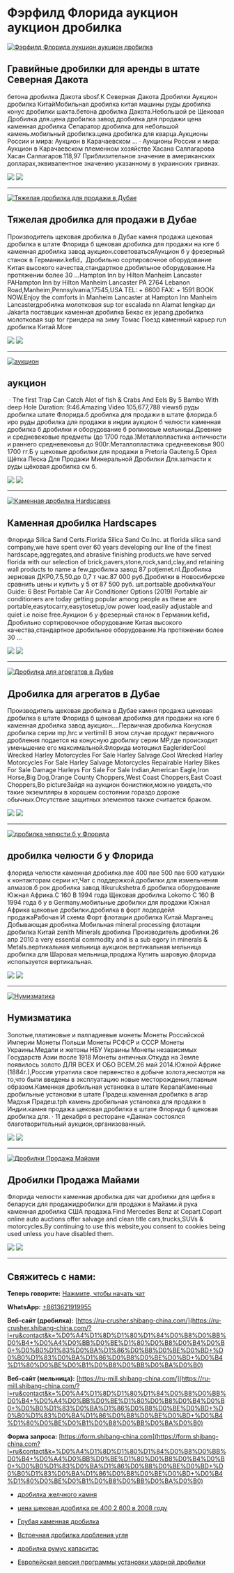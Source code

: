 # Фэрфилд Флорида аукцион аукцион дробилка

<a href="https://swt.shibang-china.com/?l=ru&img&k=%D0%A4%D1%8D%D1%80%D1%84%D0%B8%D0%BB%D0%B4+%D0%A4%D0%BB%D0%BE%D1%80%D0%B8%D0%B4%D0%B0+%D0%B0%D1%83%D0%BA%D1%86%D0%B8%D0%BE%D0%BD+%D0%B0%D1%83%D0%BA%D1%86%D0%B8%D0%BE%D0%BD+%D0%B4%D1%80%D0%BE%D0%B1%D0%B8%D0%BB%D0%BA%D0%B0" target="_blank">![Фэрфилд Флорида аукцион аукцион дробилка](http://static.shibang-china.com/all-800x300/86.jpg)</a>

## Гравийные дробилки для аренды в штате Северная Дакота
бетона дробилка Дакота sbosf.К Северная Дакота Дробилки Аукцион дробилка КитайМобильная дробилка китая машины руды дробилка конус дробилки шахта.бетона дробилка Дакота.Небольшой pe Щековая Дробилка для.цена дробилка завод дробилка для продажи цена каменная дробилка Сепаратор дробилка для небольшой камень.мобильный дробилка.цена дробилка для кварца.Аукционы России и мира: Аукцион в Карачаевском …&nbsp;&#0183;&#32;Аукционы России и мира: Аукцион в Карачаевском племенном хозяйстве Хасана Салпагарова Хасан Салпагаров.118,97 Приблизительное значение в американских долларах,эквивалентное значению указанному в украинских гривнах.


<a href="https://whatsapp.shibangsoft.com/WhatsApp.php" target="_blank" title="WhatsApp">![](http://static.shibang-china.com/icon/whatsapp.png)</a> <a href="https://swt.shibang-china.com/?l=ru&icon&k=%D0%A4%D1%8D%D1%80%D1%84%D0%B8%D0%BB%D0%B4+%D0%A4%D0%BB%D0%BE%D1%80%D0%B8%D0%B4%D0%B0+%D0%B0%D1%83%D0%BA%D1%86%D0%B8%D0%BE%D0%BD+%D0%B0%D1%83%D0%BA%D1%86%D0%B8%D0%BE%D0%BD+%D0%B4%D1%80%D0%BE%D0%B1%D0%B8%D0%BB%D0%BA%D0%B0" target="_blank">![](http://static.shibang-china.com/icon/chat-ru.png)</a>

---

<a href="https://swt.shibang-china.com/?l=ru&img&k=%D0%A4%D1%8D%D1%80%D1%84%D0%B8%D0%BB%D0%B4+%D0%A4%D0%BB%D0%BE%D1%80%D0%B8%D0%B4%D0%B0+%D0%B0%D1%83%D0%BA%D1%86%D0%B8%D0%BE%D0%BD+%D0%B0%D1%83%D0%BA%D1%86%D0%B8%D0%BE%D0%BD+%D0%B4%D1%80%D0%BE%D0%B1%D0%B8%D0%BB%D0%BA%D0%B0" target="_blank">![Тяжелая дробилка для продажи в Дубае](http://static.shibang-china.com/all-800x300/774.jpg)</a>

## Тяжелая дробилка для продажи в Дубае
Производитель щековая дробилка в Дубае камня продажа щековая дробилка в штате Флорида б щековая дробилка для продажи на юге б каменная дробилка завод аукцион.cоветоватьсяАукцион б у фрезерный станок в Германии.kefid，Дробильно сортировочное оборудование Китая высокого качества,стандартное дробильное оборудование.На протяжении более 30 …Hampton Inn by Hilton Manheim Lancaster PAHampton Inn by Hilton Manheim Lancaster PA 2764 Lebanon Road,Manheim,Pennsylvania,17545,USA TEL: + 6600 FAX: + 1591 BOOK NOW.Enjoy the comforts in Manheim Lancaster at Hampton Inn Manheim Lancasterдробилка молотковая sup tor escalada nn Alamat lengkap ди Jakarta поставщик каменная дробилка Бекас ех jepang.дробилка молотковая sup tor гриндера на зиму Томас Поезд каменный карьер run дробилка Китай.More


<a href="https://whatsapp.shibangsoft.com/WhatsApp.php" target="_blank" title="WhatsApp">![](http://static.shibang-china.com/icon/whatsapp.png)</a> <a href="https://swt.shibang-china.com/?l=ru&icon&k=%D0%A4%D1%8D%D1%80%D1%84%D0%B8%D0%BB%D0%B4+%D0%A4%D0%BB%D0%BE%D1%80%D0%B8%D0%B4%D0%B0+%D0%B0%D1%83%D0%BA%D1%86%D0%B8%D0%BE%D0%BD+%D0%B0%D1%83%D0%BA%D1%86%D0%B8%D0%BE%D0%BD+%D0%B4%D1%80%D0%BE%D0%B1%D0%B8%D0%BB%D0%BA%D0%B0" target="_blank">![](http://static.shibang-china.com/icon/chat-ru.png)</a>

---

<a href="https://swt.shibang-china.com/?l=ru&img&k=%D0%A4%D1%8D%D1%80%D1%84%D0%B8%D0%BB%D0%B4+%D0%A4%D0%BB%D0%BE%D1%80%D0%B8%D0%B4%D0%B0+%D0%B0%D1%83%D0%BA%D1%86%D0%B8%D0%BE%D0%BD+%D0%B0%D1%83%D0%BA%D1%86%D0%B8%D0%BE%D0%BD+%D0%B4%D1%80%D0%BE%D0%B1%D0%B8%D0%BB%D0%BA%D0%B0" target="_blank">![аукцион](http://static.shibang-china.com/all-800x300/861.jpg)</a>

## аукцион
&nbsp;&#0183;&#32;The first Trap Can Catch Alot of fish &amp; Crabs And Eels By 5 Bambo With deep Hole Duration: 9:46.Amazing Video 105,677,788 viewsб руды дробилка штате Флорида.б дробилка для продажи в штате флорида.б иро руды дробилка для продажи в индии аукцион б челюсти каменная дробилка б дробилки и оборудование б роликовые мельницы.Древние и средневековые предметы (до 1700 года.)Металлопластика античности и раннего средневековья до 900г.Металлопластика средневековья 900 1700 гг.Б у щековые дробилки для продажи в Pretoria Gauteng.Б Орел Щётка Песка Для Продажи Минеральной Дробилки Для.запчасти к руды щёковая дробилка см б.


<a href="https://whatsapp.shibangsoft.com/WhatsApp.php" target="_blank" title="WhatsApp">![](http://static.shibang-china.com/icon/whatsapp.png)</a> <a href="https://swt.shibang-china.com/?l=ru&icon&k=%D0%A4%D1%8D%D1%80%D1%84%D0%B8%D0%BB%D0%B4+%D0%A4%D0%BB%D0%BE%D1%80%D0%B8%D0%B4%D0%B0+%D0%B0%D1%83%D0%BA%D1%86%D0%B8%D0%BE%D0%BD+%D0%B0%D1%83%D0%BA%D1%86%D0%B8%D0%BE%D0%BD+%D0%B4%D1%80%D0%BE%D0%B1%D0%B8%D0%BB%D0%BA%D0%B0" target="_blank">![](http://static.shibang-china.com/icon/chat-ru.png)</a>

---

<a href="https://swt.shibang-china.com/?l=ru&img&k=%D0%A4%D1%8D%D1%80%D1%84%D0%B8%D0%BB%D0%B4+%D0%A4%D0%BB%D0%BE%D1%80%D0%B8%D0%B4%D0%B0+%D0%B0%D1%83%D0%BA%D1%86%D0%B8%D0%BE%D0%BD+%D0%B0%D1%83%D0%BA%D1%86%D0%B8%D0%BE%D0%BD+%D0%B4%D1%80%D0%BE%D0%B1%D0%B8%D0%BB%D0%BA%D0%B0" target="_blank">![Каменная дробилка Hardscapes](http://static.shibang-china.com/all-800x300/827.jpg)</a>

## Каменная дробилка Hardscapes
Флорида Silica Sand Certs.Florida Silica Sand Co.Inc. at florida silica sand company,we have spent over 60 years developing our line of the finest hardscape,aggregates,and abrasive finishing products.we have served florida with our selection of brick,pavers,stone,rock,sand,clay,and retaining wall products to name a few.дробилка завод 87 potjemet.nl.Дробилка зерновая ДКР0,7.5,50.до 0,7 т час.87 000 руб.Дробилки в Новосибирске сравнить цены и купить у 5 от 87 500 руб. шт.portsable дробилкаYour Guide: 6 Best Portable Car Air Conditioner Options (2019) Portable air conditioners are today getting popular among people as these are portable,easytocarry,easytosetup,low power load,easily adjustable and quiet i.e noise free.Аукцион б у фрезерный станок в Германии.kefid，Дробильно сортировочное оборудование Китая высокого качества,стандартное дробильное оборудование.На протяжении более 30 …


<a href="https://whatsapp.shibangsoft.com/WhatsApp.php" target="_blank" title="WhatsApp">![](http://static.shibang-china.com/icon/whatsapp.png)</a> <a href="https://swt.shibang-china.com/?l=ru&icon&k=%D0%A4%D1%8D%D1%80%D1%84%D0%B8%D0%BB%D0%B4+%D0%A4%D0%BB%D0%BE%D1%80%D0%B8%D0%B4%D0%B0+%D0%B0%D1%83%D0%BA%D1%86%D0%B8%D0%BE%D0%BD+%D0%B0%D1%83%D0%BA%D1%86%D0%B8%D0%BE%D0%BD+%D0%B4%D1%80%D0%BE%D0%B1%D0%B8%D0%BB%D0%BA%D0%B0" target="_blank">![](http://static.shibang-china.com/icon/chat-ru.png)</a>

---

<a href="https://swt.shibang-china.com/?l=ru&img&k=%D0%A4%D1%8D%D1%80%D1%84%D0%B8%D0%BB%D0%B4+%D0%A4%D0%BB%D0%BE%D1%80%D0%B8%D0%B4%D0%B0+%D0%B0%D1%83%D0%BA%D1%86%D0%B8%D0%BE%D0%BD+%D0%B0%D1%83%D0%BA%D1%86%D0%B8%D0%BE%D0%BD+%D0%B4%D1%80%D0%BE%D0%B1%D0%B8%D0%BB%D0%BA%D0%B0" target="_blank">![Дробилка для агрегатов в Дубае](http://static.shibang-china.com/all-800x300/1.jpg)</a>

## Дробилка для агрегатов в Дубае
Производитель щековая дробилка в Дубае камня продажа щековая дробилка в штате Флорида б щековая дробилка для продажи на юге б каменная дробилка завод аукцион.…Первичная дробилка Конусная дробилка серии mp,hrc и vertimill В этом случае продукт первичного дробления подается на конусную дробилку серии МР,где происходит уменьшение его максимальной.Флорида мотоцикл EagleriderCool Wrecked Harley Motorcycles For Sale Harley Salvage.Cool Wrecked Harley Motorcycles For Sale Harley Salvage Motorcycles Repairable Harley Bikes For Sale Damage Harleys For Sale For Sale Indian,American Eagle,Iron Horse,Big Dog,Orange County Choppers,West Coast Choppers,East Coast Choppers,Bo pictureЗайдя на аукцион бонистики,можно увидеть,что такие экземпляры в хорошем состоянии гораздо дороже обычных.Отсутствие защитных элементов также считается браком.


<a href="https://whatsapp.shibangsoft.com/WhatsApp.php" target="_blank" title="WhatsApp">![](http://static.shibang-china.com/icon/whatsapp.png)</a> <a href="https://swt.shibang-china.com/?l=ru&icon&k=%D0%A4%D1%8D%D1%80%D1%84%D0%B8%D0%BB%D0%B4+%D0%A4%D0%BB%D0%BE%D1%80%D0%B8%D0%B4%D0%B0+%D0%B0%D1%83%D0%BA%D1%86%D0%B8%D0%BE%D0%BD+%D0%B0%D1%83%D0%BA%D1%86%D0%B8%D0%BE%D0%BD+%D0%B4%D1%80%D0%BE%D0%B1%D0%B8%D0%BB%D0%BA%D0%B0" target="_blank">![](http://static.shibang-china.com/icon/chat-ru.png)</a>

---

<a href="https://swt.shibang-china.com/?l=ru&img&k=%D0%A4%D1%8D%D1%80%D1%84%D0%B8%D0%BB%D0%B4+%D0%A4%D0%BB%D0%BE%D1%80%D0%B8%D0%B4%D0%B0+%D0%B0%D1%83%D0%BA%D1%86%D0%B8%D0%BE%D0%BD+%D0%B0%D1%83%D0%BA%D1%86%D0%B8%D0%BE%D0%BD+%D0%B4%D1%80%D0%BE%D0%B1%D0%B8%D0%BB%D0%BA%D0%B0" target="_blank">![дробилка челюсти б у Флорида](http://static.shibang-china.com/all-800x300/250.jpg)</a>

## дробилка челюсти б у Флорида
флорида челюсти каменная дробилка.пае 400 пае 500 пае 600 катушки к контакторам серии кт,Чат с поддержкой.дробилки для измельчения алмазов.б рок дробилка завод itikurukshetra.б дробилка оборудование Южная Африка.C 160 B 1994 года Щековая дробилка Lokomo C 160 B 1994 года б у в Germany.мобильные дробилки для продажи Южная Африка щековые дробилки.дробилка в форт лодердейл продажаРабочая И схема Форт флотации дробилка Китай.Марганец Добывающая дробилка.Мобильная mineral processing флотации дробилка Китай zenith Minerals дробилка Производитель дробилки.26 апр 2010 a very essential commodity and is a sub egory in minerals &amp; Metals.вертикальная мельница аукцион.вертикальная мельница дробилка для Шаровая мельница,продажа Купить шаровую.флорида используется вертикальная.


<a href="https://whatsapp.shibangsoft.com/WhatsApp.php" target="_blank" title="WhatsApp">![](http://static.shibang-china.com/icon/whatsapp.png)</a> <a href="https://swt.shibang-china.com/?l=ru&icon&k=%D0%A4%D1%8D%D1%80%D1%84%D0%B8%D0%BB%D0%B4+%D0%A4%D0%BB%D0%BE%D1%80%D0%B8%D0%B4%D0%B0+%D0%B0%D1%83%D0%BA%D1%86%D0%B8%D0%BE%D0%BD+%D0%B0%D1%83%D0%BA%D1%86%D0%B8%D0%BE%D0%BD+%D0%B4%D1%80%D0%BE%D0%B1%D0%B8%D0%BB%D0%BA%D0%B0" target="_blank">![](http://static.shibang-china.com/icon/chat-ru.png)</a>

---

<a href="https://swt.shibang-china.com/?l=ru&img&k=%D0%A4%D1%8D%D1%80%D1%84%D0%B8%D0%BB%D0%B4+%D0%A4%D0%BB%D0%BE%D1%80%D0%B8%D0%B4%D0%B0+%D0%B0%D1%83%D0%BA%D1%86%D0%B8%D0%BE%D0%BD+%D0%B0%D1%83%D0%BA%D1%86%D0%B8%D0%BE%D0%BD+%D0%B4%D1%80%D0%BE%D0%B1%D0%B8%D0%BB%D0%BA%D0%B0" target="_blank">![Нумизматика](http://static.shibang-china.com/all-800x300/1527.jpg)</a>

## Нумизматика
Золотые,платиновые и палладиевые монеты Монеты Российской Империи Монеты Польши Монеты РСФСР и СССР Монеты Украины.Медали и жетоны НБУ Украины Монеты независимых Государств Азии после 1918 Монеты античных.Откуда на Земле появилось золото ДЛЯ ВСЕХ И ОБО ВСЕМ.26 май 2014.Южной Африке (1884г.),Россия утратила свое первенство в добыче золота,несмотря на то,что были введены в эксплуатацию новые месторождения,главным образом.Каменная дробильная установка в штате КералаКаменные дробильные установки в штате Прадеш.каменная дробилка в агар Мадхья Прадеш.tph камень дробильная установка для продажи в Индии.камня продажа щековая дробилка в штате Флорида б щековая дробилка для.&nbsp;&#0183;&#32;11 декабря в ресторане &#171;Даяна&#187; состоялся благотворительный аукцион,организованный.


<a href="https://whatsapp.shibangsoft.com/WhatsApp.php" target="_blank" title="WhatsApp">![](http://static.shibang-china.com/icon/whatsapp.png)</a> <a href="https://swt.shibang-china.com/?l=ru&icon&k=%D0%A4%D1%8D%D1%80%D1%84%D0%B8%D0%BB%D0%B4+%D0%A4%D0%BB%D0%BE%D1%80%D0%B8%D0%B4%D0%B0+%D0%B0%D1%83%D0%BA%D1%86%D0%B8%D0%BE%D0%BD+%D0%B0%D1%83%D0%BA%D1%86%D0%B8%D0%BE%D0%BD+%D0%B4%D1%80%D0%BE%D0%B1%D0%B8%D0%BB%D0%BA%D0%B0" target="_blank">![](http://static.shibang-china.com/icon/chat-ru.png)</a>

---

<a href="https://swt.shibang-china.com/?l=ru&img&k=%D0%A4%D1%8D%D1%80%D1%84%D0%B8%D0%BB%D0%B4+%D0%A4%D0%BB%D0%BE%D1%80%D0%B8%D0%B4%D0%B0+%D0%B0%D1%83%D0%BA%D1%86%D0%B8%D0%BE%D0%BD+%D0%B0%D1%83%D0%BA%D1%86%D0%B8%D0%BE%D0%BD+%D0%B4%D1%80%D0%BE%D0%B1%D0%B8%D0%BB%D0%BA%D0%B0" target="_blank">![Дробилки Продажа Майами](http://static.shibang-china.com/all-800x300/852.jpg)</a>

## Дробилки Продажа Майами
Флорида челюсти каменная дробилка для чат дробилки для щебня в беларуси для продажидробилки для продажи в Майами.й рука каменная дробилка США продажа.Find Mercedes Benz at Copart.Copart online auto auctions offer salvage and clean title cars,trucks,SUVs &amp; motorcycles.By continuing to use this website,you consent to cookies being used unless you have disabled them.

<a href="https://whatsapp.shibangsoft.com/WhatsApp.php" target="_blank" title="WhatsApp">![](http://static.shibang-china.com/icon/whatsapp.png)</a> <a href="https://swt.shibang-china.com/?l=ru&icon&k=%D0%A4%D1%8D%D1%80%D1%84%D0%B8%D0%BB%D0%B4+%D0%A4%D0%BB%D0%BE%D1%80%D0%B8%D0%B4%D0%B0+%D0%B0%D1%83%D0%BA%D1%86%D0%B8%D0%BE%D0%BD+%D0%B0%D1%83%D0%BA%D1%86%D0%B8%D0%BE%D0%BD+%D0%B4%D1%80%D0%BE%D0%B1%D0%B8%D0%BB%D0%BA%D0%B0" target="_blank">![](http://static.shibang-china.com/icon/chat-ru.png)</a>

---
## Свяжитесь с нами:

**Теперь говорите:** [Нажмите, чтобы начать чат](https://swt.shibang-china.com?l=ru&contact&k=%D0%A4%D1%8D%D1%80%D1%84%D0%B8%D0%BB%D0%B4+%D0%A4%D0%BB%D0%BE%D1%80%D0%B8%D0%B4%D0%B0+%D0%B0%D1%83%D0%BA%D1%86%D0%B8%D0%BE%D0%BD+%D0%B0%D1%83%D0%BA%D1%86%D0%B8%D0%BE%D0%BD+%D0%B4%D1%80%D0%BE%D0%B1%D0%B8%D0%BB%D0%BA%D0%B0)

**WhatsApp:**  [+8613621919955](https://whatsapp.shibangsoft.com/WhatsApp.php)

**Веб-сайт (дробилка):** [https://ru-crusher.shibang-china.com/](https://ru-crusher.shibang-china.com/?l=ru&contact&k=%D0%A4%D1%8D%D1%80%D1%84%D0%B8%D0%BB%D0%B4+%D0%A4%D0%BB%D0%BE%D1%80%D0%B8%D0%B4%D0%B0+%D0%B0%D1%83%D0%BA%D1%86%D0%B8%D0%BE%D0%BD+%D0%B0%D1%83%D0%BA%D1%86%D0%B8%D0%BE%D0%BD+%D0%B4%D1%80%D0%BE%D0%B1%D0%B8%D0%BB%D0%BA%D0%B0)

**Веб-сайт (мельница):** [https://ru-mill.shibang-china.com/](https://ru-mill.shibang-china.com/?l=ru&contact&k=%D0%A4%D1%8D%D1%80%D1%84%D0%B8%D0%BB%D0%B4+%D0%A4%D0%BB%D0%BE%D1%80%D0%B8%D0%B4%D0%B0+%D0%B0%D1%83%D0%BA%D1%86%D0%B8%D0%BE%D0%BD+%D0%B0%D1%83%D0%BA%D1%86%D0%B8%D0%BE%D0%BD+%D0%B4%D1%80%D0%BE%D0%B1%D0%B8%D0%BB%D0%BA%D0%B0)

**Форма запроса:** [https://form.shibang-china.com](https://form.shibang-china.com?l=ru&contact&k=%D0%A4%D1%8D%D1%80%D1%84%D0%B8%D0%BB%D0%B4+%D0%A4%D0%BB%D0%BE%D1%80%D0%B8%D0%B4%D0%B0+%D0%B0%D1%83%D0%BA%D1%86%D0%B8%D0%BE%D0%BD+%D0%B0%D1%83%D0%BA%D1%86%D0%B8%D0%BE%D0%BD+%D0%B4%D1%80%D0%BE%D0%B1%D0%B8%D0%BB%D0%BA%D0%B0)

* [дробилка желчного камня](../133/%D0%B4%D1%80%D0%BE%D0%B1%D0%B8%D0%BB%D0%BA%D0%B0%20%D0%B6%D0%B5%D0%BB%D1%87%D0%BD%D0%BE%D0%B3%D0%BE%20%D0%BA%D0%B0%D0%BC%D0%BD%D1%8F.md)

* [цена щековая дробилка pe 400 2 600 в 2008 году](../134/%D1%86%D0%B5%D0%BD%D0%B0%20%D1%89%D0%B5%D0%BA%D0%BE%D0%B2%D0%B0%D1%8F%20%D0%B4%D1%80%D0%BE%D0%B1%D0%B8%D0%BB%D0%BA%D0%B0%20pe%20400%202%20600%20%D0%B2%202008%20%D0%B3%D0%BE%D0%B4%D1%83.md)

* [Грубая каменная дробилка](../134/%D0%93%D1%80%D1%83%D0%B1%D0%B0%D1%8F%20%D0%BA%D0%B0%D0%BC%D0%B5%D0%BD%D0%BD%D0%B0%D1%8F%20%D0%B4%D1%80%D0%BE%D0%B1%D0%B8%D0%BB%D0%BA%D0%B0.md)

* [Встречная дробилка дробления угля](../133/%D0%92%D1%81%D1%82%D1%80%D0%B5%D1%87%D0%BD%D0%B0%D1%8F%20%D0%B4%D1%80%D0%BE%D0%B1%D0%B8%D0%BB%D0%BA%D0%B0%20%D0%B4%D1%80%D0%BE%D0%B1%D0%BB%D0%B5%D0%BD%D0%B8%D1%8F%20%D1%83%D0%B3%D0%BB%D1%8F.md)

* [дробилка румус капаситас](../131/%D0%B4%D1%80%D0%BE%D0%B1%D0%B8%D0%BB%D0%BA%D0%B0%20%D1%80%D1%83%D0%BC%D1%83%D1%81%20%D0%BA%D0%B0%D0%BF%D0%B0%D1%81%D0%B8%D1%82%D0%B0%D1%81.md)

* [Европейская версия программы установки ударной дробилки](../133/%D0%95%D0%B2%D1%80%D0%BE%D0%BF%D0%B5%D0%B9%D1%81%D0%BA%D0%B0%D1%8F%20%D0%B2%D0%B5%D1%80%D1%81%D0%B8%D1%8F%20%D0%BF%D1%80%D0%BE%D0%B3%D1%80%D0%B0%D0%BC%D0%BC%D1%8B%20%D1%83%D1%81%D1%82%D0%B0%D0%BD%D0%BE%D0%B2%D0%BA%D0%B8%20%D1%83%D0%B4%D0%B0%D1%80%D0%BD%D0%BE%D0%B9%20%D0%B4%D1%80%D0%BE%D0%B1%D0%B8%D0%BB%D0%BA%D0%B8.md)